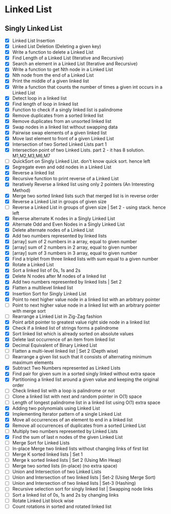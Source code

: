 # Linked List

## Singly Linked List

- [x] Linked List Insertion
- [x] Linked List Deletion (Deleting a given key)
- [x] Write a function to delete a Linked List
- [x] Find Length of a Linked List (Iterative and Recursive)
- [x] Search an element in a Linked List (Iterative and Recursive)
- [x] Write a function to get Nth node in a Linked List
- [x] Nth node from the end of a Linked List
- [x] Print the middle of a given linked list
- [x] Write a function that counts the number of times a given int occurs in a Linked List
- [x] Detect loop in a linked list
- [x] Find length of loop in linked list
- [x] Function to check if a singly linked list is palindrome
- [x] Remove duplicates from a sorted linked list
- [x] Remove duplicates from an unsorted linked list
- [x] Swap nodes in a linked list without swapping data
- [x] Pairwise swap elements of a given linked list
- [x] Move last element to front of a given Linked List
- [x] Intersection of two Sorted Linked Lists part 1
- [x] Intersection point of two Linked Lists. part 2 - it has 8 solution. M1,M2,M3,M6,M7
- [ ] QuickSort on Singly Linked List. don't know quick sort. hence left
- [x] Segregate even and odd nodes in a Linked List
- [x] Reverse a linked list
- [x] Recursive function to print reverse of a Linked List
- [x] Iteratively Reverse a linked list using only 2 pointers (An Interesting Method)
- [x] Merge two sorted linked lists such that merged list is in reverse order
- [x] Reverse a Linked List in groups of given size
- [ ] Reverse a Linked List in groups of given size | Set 2 - using stack. hence left
- [x] Reverse alternate K nodes in a Singly Linked List
- [x] Alternate Odd and Even Nodes in a Singly Linked List
- [x] Delete alternate nodes of a Linked List
- [x] Add two numbers represented by linked lists
- [x] [array] sum of 2 numbers in a array, equal to given number
- [x] [array] sum of 2 numbers in 2 array, equal to given number
- [x] [array] sum of 3 numbers in 3 array, equal to given number
- [x] Find a triplet from three linked lists with sum equal to a given number
- [x] Rotate a Linked List
- [x] Sort a linked list of 0s, 1s and 2s
- [x] Delete N nodes after M nodes of a linked list
- [x] Add two numbers represented by linked lists | Set 2
- [x] Flatten a multilevel linked list
- [x] Insertion Sort for Singly Linked List
- [x] Point to next higher value node in a linked list with an arbitrary pointer
- [ ] Point to next higher value node in a linked list with an arbitrary pointer with merge sort
- [ ] Rearrange a Linked List in Zig-Zag fashion
- [x] Point arbit pointer to greatest value right side node in a linked list
- [x] Check if a linked list of strings forms a palindrome
- [x] Sort linked list which is already sorted on absolute values
- [x] Delete last occurrence of an item from linked list
- [x] Decimal Equivalent of Binary Linked List
- [ ] Flatten a multi-level linked list | Set 2 (Depth wise)
- [ ] Rearrange a given list such that it consists of alternating minimum maximum elements
- [x] Subtract Two Numbers represented as Linked Lists
- [x] Find pair for given sum in a sorted singly linked without extra space
- [x] Partitioning a linked list around a given value and keeping the original order
- [ ] Check linked list with a loop is palindrome or not
- [ ] Clone a linked list with next and random pointer in O(1) space
- [ ] Length of longest palindrome list in a linked list using O(1) extra space
- [x] Adding two polynomials using Linked List
- [x] Implementing Iterator pattern of a single Linked List
- [x] Move all occurrences of an element to end in a linked list
- [x] Remove all occurrences of duplicates from a sorted Linked List
- [ ] Multiply two numbers represented by Linked Lists
- [x] Find the sum of last n nodes of the given Linked List
- [ ] Merge Sort for Linked Lists
- [ ] In-place Merge two linked lists without changing links of first list
- [ ] Merge K sorted linked lists | Set 1
- [ ] Merge k sorted linked lists | Set 2 (Using Min Heap)
- [ ] Merge two sorted lists (in-place) (no extra space)
- [ ] Union and Intersection of two Linked Lists
- [ ] Union and Intersection of two linked lists | Set-2 (Using Merge Sort)
- [ ] Union and Intersection of two linked lists | Set-3 (Hashing)
- [ ] Recursive selection sort for singly linked list | Swapping node links
- [ ] Sort a linked list of 0s, 1s and 2s by changing links
- [ ] Rotate Linked List block wise
- [ ] Count rotations in sorted and rotated linked list
